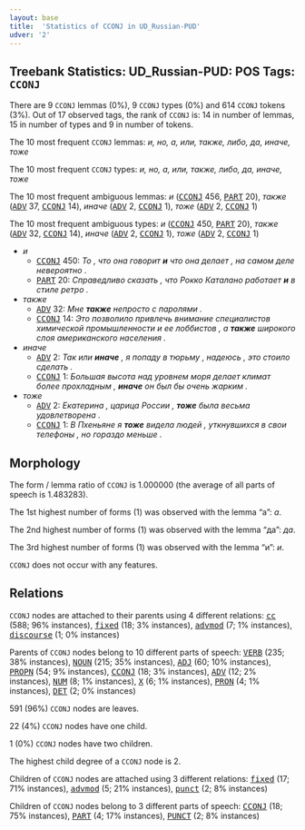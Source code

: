 ```yaml
---
layout: base
title:  'Statistics of CCONJ in UD_Russian-PUD'
udver: '2'
---
```


## Treebank Statistics: UD_Russian-PUD: POS Tags: `CCONJ`

There are 9 `CCONJ` lemmas (0%), 9 `CCONJ` types (0%) and 614 `CCONJ` tokens (3%).
Out of 17 observed tags, the rank of `CCONJ` is: 14 in number of lemmas, 15 in number of types and 9 in number of tokens.

The 10 most frequent `CCONJ` lemmas: <em>и, но, а, или, также, либо, да, иначе, тоже</em>

The 10 most frequent `CCONJ` types:  <em>и, но, а, или, также, либо, да, иначе, тоже</em>

The 10 most frequent ambiguous lemmas: <em>и</em> (<tt><a href="ru_pud-pos-CCONJ.html">CCONJ</a></tt> 456, <tt><a href="ru_pud-pos-PART.html">PART</a></tt> 20), <em>также</em> (<tt><a href="ru_pud-pos-ADV.html">ADV</a></tt> 37, <tt><a href="ru_pud-pos-CCONJ.html">CCONJ</a></tt> 14), <em>иначе</em> (<tt><a href="ru_pud-pos-ADV.html">ADV</a></tt> 2, <tt><a href="ru_pud-pos-CCONJ.html">CCONJ</a></tt> 1), <em>тоже</em> (<tt><a href="ru_pud-pos-ADV.html">ADV</a></tt> 2, <tt><a href="ru_pud-pos-CCONJ.html">CCONJ</a></tt> 1)

The 10 most frequent ambiguous types:  <em>и</em> (<tt><a href="ru_pud-pos-CCONJ.html">CCONJ</a></tt> 450, <tt><a href="ru_pud-pos-PART.html">PART</a></tt> 20), <em>также</em> (<tt><a href="ru_pud-pos-ADV.html">ADV</a></tt> 32, <tt><a href="ru_pud-pos-CCONJ.html">CCONJ</a></tt> 14), <em>иначе</em> (<tt><a href="ru_pud-pos-ADV.html">ADV</a></tt> 2, <tt><a href="ru_pud-pos-CCONJ.html">CCONJ</a></tt> 1), <em>тоже</em> (<tt><a href="ru_pud-pos-ADV.html">ADV</a></tt> 2, <tt><a href="ru_pud-pos-CCONJ.html">CCONJ</a></tt> 1)


* <em>и</em>
  * <tt><a href="ru_pud-pos-CCONJ.html">CCONJ</a></tt> 450: <em>То , что она говорит <b>и</b> что она делает , на самом деле невероятно .</em>
  * <tt><a href="ru_pud-pos-PART.html">PART</a></tt> 20: <em>Справедливо сказать , что Рокко Каталано работает <b>и</b> в стиле ретро .</em>
* <em>также</em>
  * <tt><a href="ru_pud-pos-ADV.html">ADV</a></tt> 32: <em>Мне <b>также</b> непросто с паролями .</em>
  * <tt><a href="ru_pud-pos-CCONJ.html">CCONJ</a></tt> 14: <em>Это позволило привлечь внимание специалистов химической промышленности и ее лоббистов , а <b>также</b> широкого слоя американского населения .</em>
* <em>иначе</em>
  * <tt><a href="ru_pud-pos-ADV.html">ADV</a></tt> 2: <em>Так или <b>иначе</b> , я попаду в тюрьму , надеюсь , это стоило сделать .</em>
  * <tt><a href="ru_pud-pos-CCONJ.html">CCONJ</a></tt> 1: <em>Большая высота над уровнем моря делает климат более прохладным , <b>иначе</b> он был бы очень жарким .</em>
* <em>тоже</em>
  * <tt><a href="ru_pud-pos-ADV.html">ADV</a></tt> 2: <em>Екатерина , царица России , <b>тоже</b> была весьма удовлетворена .</em>
  * <tt><a href="ru_pud-pos-CCONJ.html">CCONJ</a></tt> 1: <em>В Пхеньяне я <b>тоже</b> видела людей , уткнувшихся в свои телефоны , но гораздо меньше .</em>

## Morphology

The form / lemma ratio of `CCONJ` is 1.000000 (the average of all parts of speech is 1.483283).

The 1st highest number of forms (1) was observed with the lemma “а”: <em>а</em>.

The 2nd highest number of forms (1) was observed with the lemma “да”: <em>да</em>.

The 3rd highest number of forms (1) was observed with the lemma “и”: <em>и</em>.

`CCONJ` does not occur with any features.


## Relations

`CCONJ` nodes are attached to their parents using 4 different relations: <tt><a href="ru_pud-dep-cc.html">cc</a></tt> (588; 96% instances), <tt><a href="ru_pud-dep-fixed.html">fixed</a></tt> (18; 3% instances), <tt><a href="ru_pud-dep-advmod.html">advmod</a></tt> (7; 1% instances), <tt><a href="ru_pud-dep-discourse.html">discourse</a></tt> (1; 0% instances)

Parents of `CCONJ` nodes belong to 10 different parts of speech: <tt><a href="ru_pud-pos-VERB.html">VERB</a></tt> (235; 38% instances), <tt><a href="ru_pud-pos-NOUN.html">NOUN</a></tt> (215; 35% instances), <tt><a href="ru_pud-pos-ADJ.html">ADJ</a></tt> (60; 10% instances), <tt><a href="ru_pud-pos-PROPN.html">PROPN</a></tt> (54; 9% instances), <tt><a href="ru_pud-pos-CCONJ.html">CCONJ</a></tt> (18; 3% instances), <tt><a href="ru_pud-pos-ADV.html">ADV</a></tt> (12; 2% instances), <tt><a href="ru_pud-pos-NUM.html">NUM</a></tt> (8; 1% instances), <tt><a href="ru_pud-pos-X.html">X</a></tt> (6; 1% instances), <tt><a href="ru_pud-pos-PRON.html">PRON</a></tt> (4; 1% instances), <tt><a href="ru_pud-pos-DET.html">DET</a></tt> (2; 0% instances)

591 (96%) `CCONJ` nodes are leaves.

22 (4%) `CCONJ` nodes have one child.

1 (0%) `CCONJ` nodes have two children.

The highest child degree of a `CCONJ` node is 2.

Children of `CCONJ` nodes are attached using 3 different relations: <tt><a href="ru_pud-dep-fixed.html">fixed</a></tt> (17; 71% instances), <tt><a href="ru_pud-dep-advmod.html">advmod</a></tt> (5; 21% instances), <tt><a href="ru_pud-dep-punct.html">punct</a></tt> (2; 8% instances)

Children of `CCONJ` nodes belong to 3 different parts of speech: <tt><a href="ru_pud-pos-CCONJ.html">CCONJ</a></tt> (18; 75% instances), <tt><a href="ru_pud-pos-PART.html">PART</a></tt> (4; 17% instances), <tt><a href="ru_pud-pos-PUNCT.html">PUNCT</a></tt> (2; 8% instances)


